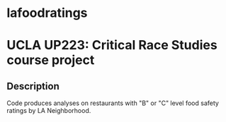 # lafoodratings

# UCLA UP223: Critical Race Studies course project
## Description
Code produces analyses on restaurants with "B" or "C" level food safety ratings by LA Neighborhood.
